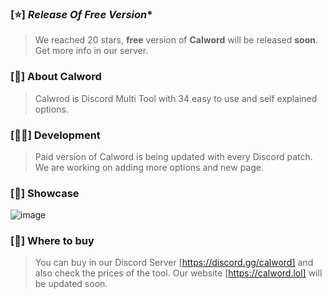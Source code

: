 

### [⭐️] *Release Of Free Version**
> We reached 20 stars, **free** version of **Calword** will be released **soon**. Get more info in our server.

### [📜] **About Calword**
> Calwrod is Discord Multi Tool with 34 easy to use and self explained options. 

### [👨‍💻] **Development** 
> Paid version of Calword is being updated with every Discord patch. We are working on adding more options and new page.

### [👾] **Showcase**
![image](https://github.com/lostroes/calword-multitool/assets/80589822/bd7ad8c1-db8d-4f55-bf69-d910eb99af2a)

### [💸] **Where to buy**
> You can buy in our Discord Server [https://discord.gg/calword] and also check the prices of the tool. Our website [https://calword.lol] will be updated soon.
